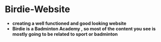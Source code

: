 # Birdie-Website

- **creating a well functioned and good looking website**
- **Birdie is a Badminton Academy , so most of the content you see is mostly going to be related to sport or badminton**